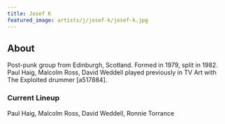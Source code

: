 ```yaml
---
title: Josef K
featured_image: artists/j/josef-k/josef-k.jpg
---
```

## About

Post-punk group from Edinburgh, Scotland. Formed in 1979, split in 1982.
Paul Haig, Malcolm Ross, David Weddell played previously in TV Art with The Exploited drummer [a517884].

### Current Lineup

Paul Haig, Malcolm Ross, David Weddell, Ronnie Torrance

